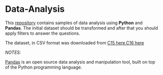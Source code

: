 # Data-Analysis

This [repository](https://github.com/ybalenko/Data-Analysis) contains samples of data analysis using **Python** and **Pandas**. 
The initial dataset should be transformed and after that you should apply filters to answer the questions. 

The dataset, in CSV format was downloaded from [C15 here](https://data.seattle.gov/dataset/2018-Building-Energy-Benchmarking/7rac-kyay),[C16 here](https://data.wa.gov/Employment/High-School-Graduate-Outcomes-Earnings/39uh-rsgs/data)


*NOTES*:

[Pandas]( https://www.python.org) is an open source data analysis and manipulation tool, built on top of the Python programming language.
